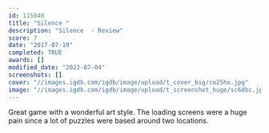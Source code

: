 ```yaml
---
id: 115840
title: "Silence "
description: "Silence  - Review"
score: 7
date: "2017-07-19"
completed: TRUE
awards: []
modified_date: "2022-07-04"
screenshots: []
cover: "//images.igdb.com/igdb/image/upload/t_cover_big/co25hx.jpg"
image: "//images.igdb.com/igdb/image/upload/t_screenshot_huge/sc6dbc.jpg"
---
```

Great game with a wonderful art style. The loading screens were a huge pain since a lot of puzzles were based around two locations.